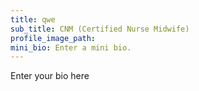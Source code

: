 ```yaml
---
title: qwe
sub_title: CNM (Certified Nurse Midwife)
profile_image_path:
mini_bio: Enter a mini bio.
---
```


Enter your bio here